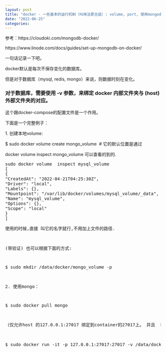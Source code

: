 ```yaml
---
layout: post
title: "docker - 一些基本的运行机制（叫用法更合适）: volume, port, 使用mongodb 作为例子"
date: "2022-06-25"
categories:
---
```

<p>参考：https://cloudoki.com/mongodb-docker/</p>
<p>https://www.linode.com/docs/guides/set-up-mongodb-on-docker/</p>
<p>一句话记录一下吧。</p>
<p>docker默认是每次不保存变化的数据库。</p>
<p>但是对于数据库（mysql, redis, mongo）来说，则数据时刻在变化。</p>
<h3>对于数据库，需要使用 -v 参数，来绑定 docker 内部文件夹与 (host) 外部文件夹的对应。</h3>
<div>这个跟docker-compose的配置文件是一个作用。</div>
<p>下面是一个完整例子：</p>
<p>1. 创建本地volume:</p>
<p>$ sudo docker volume create mongo_volume&nbsp; # 它的默认位置是通过&nbsp;&nbsp;</p>
<p>docker volume inspect mongo_volume 可以查看的到的.</p>
<pre class="hljs bash">
sudo docker volume  inspect mysql_volume
[
{
<span class="hljs-string">&quot;CreatedAt&quot;</span>: <span class="hljs-string">&quot;2022-04-21T04:25:30Z&quot;</span>,
<span class="hljs-string">&quot;Driver&quot;</span>: <span class="hljs-string">&quot;local&quot;</span>,
<span class="hljs-string">&quot;Labels&quot;</span>: {},
<span class="hljs-string">&quot;Mountpoint&quot;</span>: <span class="hljs-string">&quot;/var/lib/docker/volumes/mysql_volume/_data&quot;</span>,
<span class="hljs-string">&quot;Name&quot;</span>: <span class="hljs-string">&quot;mysql_volume&quot;</span>,
<span class="hljs-string">&quot;Options&quot;</span>: {},
<span class="hljs-string">&quot;Scope&quot;</span>: <span class="hljs-string">&quot;local&quot;</span>
}
]
<p>使用的时候,直接 叫它的名字就行,不用加上文件的路径.&nbsp;</p>
<p>(带验证) 也可以根据下面的方式:</p>
<p>$ sudo mkdir /data/docker/mongo_volume -p</p>
<p>2. 使用mongo：</p>
<p>$ sudo docker pull mongo</p>
<p>（仅允许host 的127.0.0.1:27017 绑定到container的27017上。 并且&nbsp; host /data/docker/mongo_volume 文件夹映射到container的/data/db 文件夹）</p>
<p>$ sudo docker run -it -p 127.0.0.1:27017:27017 -v /data/docker/mongo_volume/:/data/db -d mongo(创建MongoDB，设置端口等信息）（data/docker/mongo_volume/是目录）</p>

